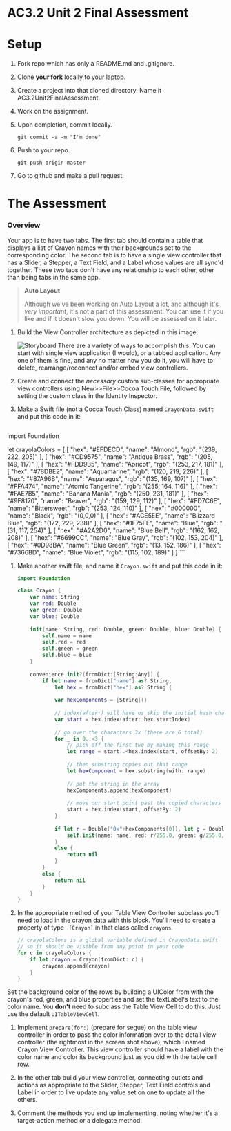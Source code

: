 # AC3.2 Unit 2 Final Assessment

# Setup

1. Fork repo which has only a README.md and .gitignore.
2. Clone **your fork** locally to your laptop.
3. Create a project into that cloned directory. Name it AC3.2Unit2FinalAssessment.
4. Work on the assignment.
5. Upon completion, commit locally.

	```
	git commit -a -m "I'm done"
	```
7. Push to your repo.

	```
	git push origin master
	```
8. Go to github and make a pull request.

# The Assessment

### Overview

Your app is to have two tabs. The first tab should contain a table that displays a list of Crayon names
with their backgrounds set to the corresponding color. The second tab is to have a single view controller
that has a Slider, a Stepper, a Text Field, and a Label whose values are all sync'd together. These two tabs
don't have any relationship to each other, other than being tabs in the same app.

> **Auto Layout**
>
> Although we've been working on Auto Layout a lot, and although it's _very important_, 
> it's not a part of this assessment. You can use it if you like and if it doesn't slow you down.
> You will be assessed on it later.

1. Build the View Controller architecture as depicted in this image:

	![Storyboard](storyboard.png)
	There are a variety of ways to accomplish this. You can start with single view application (I would), 
	or a tabbed application. Any one of them is fine, and any no matter how you do it, you will have to
	delete, rearrange/reconnect and/or embed view controllers.

1. Create and connect the _necessary_ custom sub-classes for appropriate view controllers 
using New>>File>>Cocoa Touch File, followed by setting the custom class in the Identity Inspector. 

1. Make a Swift file (not a Cocoa Touch Class) named ```CrayonData.swift``` and put this code in it:

	```swift
import Foundation

let crayolaColors = [
    [
        "hex": "#EFDECD",
        "name": "Almond",
        "rgb": "(239, 222, 205)"
    ],
    [
        "hex": "#CD9575",
        "name": "Antique Brass",
        "rgb": "(205, 149, 117)"
    ],
    [
        "hex": "#FDD9B5",
        "name": "Apricot",
        "rgb": "(253, 217, 181)"
    ],
    [
        "hex": "#78DBE2",
        "name": "Aquamarine",
        "rgb": "(120, 219, 226)"
    ],
    [
        "hex": "#87A96B",
        "name": "Asparagus",
        "rgb": "(135, 169, 107)"
    ],
    [
        "hex": "#FFA474",
        "name": "Atomic Tangerine",
        "rgb": "(255, 164, 116)"
    ],
    [
        "hex": "#FAE7B5",
        "name": "Banana Mania",
        "rgb": "(250, 231, 181)"
    ],
    [
        "hex": "#9F8170",
        "name": "Beaver",
        "rgb": "(159, 129, 112)"
    ],
    [
        "hex": "#FD7C6E",
        "name": "Bittersweet",
        "rgb": "(253, 124, 110)"
    ],
    [
        "hex": "#000000",
        "name": "Black",
        "rgb": "(0,0,0)"
    ],
    [
        "hex": "#ACE5EE",
        "name": "Blizzard Blue",
        "rgb": "(172, 229, 238)"
    ],
    [
        "hex": "#1F75FE",
        "name": "Blue",
        "rgb": "(31, 117, 254)"
    ],
    [
        "hex": "#A2A2D0",
        "name": "Blue Bell",
        "rgb": "(162, 162, 208)"
    ],
    [
        "hex": "#6699CC",
        "name": "Blue Gray",
        "rgb": "(102, 153, 204)"
    ],
    [
        "hex": "#0D98BA",
        "name": "Blue Green",
        "rgb": "(13, 152, 186)"
    ],
    [
        "hex": "#7366BD",
        "name": "Blue Violet",
        "rgb": "(115, 102, 189)"
    ]
]
	```
1. Make another swift file, and name it ```Crayon.swift``` and put this code in it:

	```swift
	import Foundation

	class Crayon {
		var name: String
		var red: Double
		var green: Double
		var blue: Double
	    
		init(name: String, red: Double, green: Double, blue: Double) {
		    self.name = name
		    self.red = red
		    self.green = green
		    self.blue = blue
		}
	    
		convenience init?(fromDict:[String:Any]) {
		    if let name = fromDict["name"] as? String,
		        let hex = fromDict["hex"] as? String {
		        
		        var hexComponents = [String]()
		        
		        // index(after:) will have us skip the initial hash character
		        var start = hex.index(after: hex.startIndex)
		        
		        // go over the characters 3x (there are 6 total)
		        for _ in 0..<3 {
		            // pick off the first two by making this range
		            let range = start..<hex.index(start, offsetBy: 2)
		            
		            // then substring copies out that range
		            let hexComponent = hex.substring(with: range)
		            
		            // put the string in the array
		            hexComponents.append(hexComponent)
		            
		            // move our start point past the copied characters
		            start = hex.index(start, offsetBy: 2)
		        }
		        
		        if let r = Double("0x"+hexComponents[0]), let g = Double("0x"+hexComponents[1]), let b = Double("0x"+hexComponents[2]) {
		            self.init(name: name, red: r/255.0, green: g/255.0, blue: b/255.0)
		        }
		        else {
		            return nil
		        }
		    }
		    else {
		        return nil
		    }
		}
	}
	```

1. In the appropriate method of your Table View Controller subclass you'll need to load in the crayon data 
with this block. You'll need to create a property of type ``` [Crayon]``` in that class called ```crayons```.

	```swift
	// crayolaColors is a global variable defined in CrayonData.swift 
	// so it should be visible from any point in your code
	for c in crayolaColors {
	    if let crayon = Crayon(fromDict: c) {
	        crayons.append(crayon)
	    }
	}
	```
Set the background color of the rows by building a UIColor from with the crayon's red, green, and blue 
properties and set the textLabel's text to the color name. You **don't** need to subclass the Table View Cell
to do this. Just use the default ```UITableViewCell```.

1. Implement ```prepare(for:)``` (prepare for segue) on the table view controller in order to pass the
color information over to the detail view controller (the rightmost in the screen shot above), which I named
Crayon View Controller. This view controller should have a label with the color name and color its background
just as you did with the table cell row.

1. In the other tab build your view controller, connecting outlets and actions as appropriate to 
the Slider, Stepper, Text Field controls and Label in order to live update any value set on one to
update all the others.

1. Comment the methods you end up implementing, noting whether it's a target-action method or 
a delegate method.
